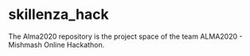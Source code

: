 # skillenza_hack

The Alma2020 repository is the project space of the team ALMA2020 - Mishmash Online Hackathon.

